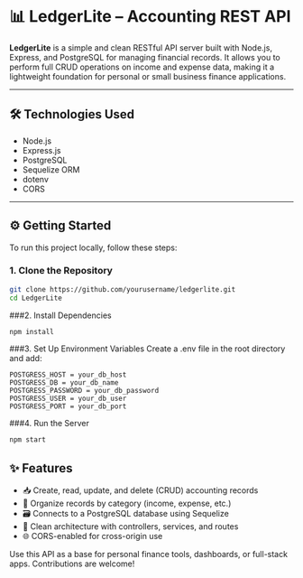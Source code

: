 # 📊 LedgerLite – Accounting REST API

**LedgerLite** is a simple and clean RESTful API server built with Node.js, Express, and PostgreSQL for managing financial records. It allows you to perform full CRUD operations on income and expense data, making it a lightweight foundation for personal or small business finance applications.

---

## 🛠 Technologies Used

- Node.js
- Express.js
- PostgreSQL
- Sequelize ORM
- dotenv
- CORS

---

## ⚙️ Getting Started

To run this project locally, follow these steps:

### 1. Clone the Repository

```bash
git clone https://github.com/yourusername/ledgerlite.git
cd LedgerLite
```

###2. Install Dependencies

```bash
npm install
```

###3. Set Up Environment Variables
Create a .env file in the root directory and add:

```env
POSTGRESS_HOST = your_db_host
POSTGRESS_DB = your_db_name
POSTGRESS_PASSWORD = your_db_password
POSTGRESS_USER = your_db_user
POSTGRESS_PORT = your_db_port
```

###4. Run the Server

```bash
npm start
```


## ✨ Features

- 📥 Create, read, update, and delete (CRUD) accounting records
- 🔄 Organize records by category (income, expense, etc.)
- 🗃 Connects to a PostgreSQL database using Sequelize
- 🧱 Clean architecture with controllers, services, and routes
- 🌐 CORS-enabled for cross-origin use

Use this API as a base for personal finance tools, dashboards, or full-stack apps. Contributions are welcome!
